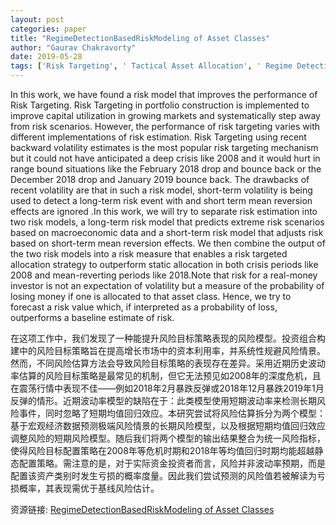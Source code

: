 ```yaml
---
layout: post
categories: paper
title: "RegimeDetectionBasedRiskModeling of Asset Classes"
author: "Gaurav Chakravorty"
date: 2019-05-28
tags: ['Risk Targeting', ' Tactical Asset Allocation', ' Regime Detection', ' Risk Prediction', ' Portfolio Construction']
---
```


In this work, we have found a risk model that improves the performance of Risk Targeting. Risk Targeting in portfolio construction is implemented to improve capital utilization in growing markets and systematically step away from risk scenarios. However, the performance of risk targeting varies with different implementations of risk estimation. Risk Targeting using recent backward volatility estimates is the most popular risk targeting mechanism but it could not have anticipated a deep crisis like 2008 and it would hurt in range bound situations like the February 2018 drop and bounce back or the December 2018 drop and January 2019 bounce back. The drawbacks of recent volatility are that in such a risk model, short-term volatility is being used to detect a long-term risk event with and short term mean reversion effects are ignored .In this work, we will try to separate risk estimation into two risk models, a long-term risk model that predicts extreme risk scenarios based on macroeconomic data and a short-term risk model that adjusts risk based on short-term mean reversion effects. We then combine the output of the two risk models into a risk measure that enables a risk targeted allocation strategy to outperform static allocation in both crisis periods like 2008 and mean-reverting periods like 2018.Note that risk for a real-money investor is not an expectation of volatility but a measure of the probability  of losing money if one is allocated to that asset class. Hence, we try to forecast a risk value which, if interpreted as a probability of loss, outperforms a baseline estimate of risk.

在这项工作中，我们发现了一种能提升风险目标策略表现的风险模型。投资组合构建中的风险目标策略旨在提高增长市场中的资本利用率，并系统性规避风险情景。然而，不同风险估算方法会导致风险目标策略的表现存在差异。采用近期历史波动率估算的风险目标策略是最常见的机制，但它无法预见如2008年的深度危机，且在震荡行情中表现不佳——例如2018年2月暴跌反弹或2018年12月暴跌2019年1月反弹的情形。近期波动率模型的缺陷在于：此类模型使用短期波动率来检测长期风险事件，同时忽略了短期均值回归效应。本研究尝试将风险估算拆分为两个模型：基于宏观经济数据预测极端风险情景的长期风险模型，以及根据短期均值回归效应调整风险的短期风险模型。随后我们将两个模型的输出结果整合为统一风险指标，使得风险目标配置策略在2008年等危机时期和2018年等均值回归时期均能超越静态配置策略。需注意的是，对于实际资金投资者而言，风险并非波动率预期，而是配置该资产类别时发生亏损的概率度量。因此我们尝试预测的风险值若被解读为亏损概率，其表现需优于基线风险估计。

资源链接: [RegimeDetectionBasedRiskModeling of Asset Classes](https://papers.ssrn.com/sol3/papers.cfm?abstract_id=3376816)
